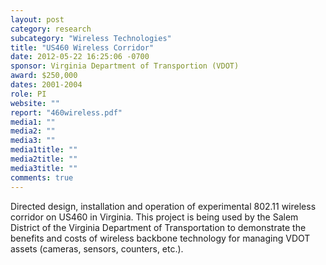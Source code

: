 ```yaml
---
layout: post
category: research
subcategory: "Wireless Technologies"
title: "US460 Wireless Corridor"
date: 2012-05-22 16:25:06 -0700
sponsor: Virginia Department of Transportion (VDOT)
award: $250,000
dates: 2001-2004
role: PI
website: ""
report: "460wireless.pdf"
media1: ""
media2: ""
media3: ""
media1title: ""
media2title: ""
media3title: ""
comments: true
---
```


Directed design, installation and operation of experimental 802.11 wireless corridor on US460 in Virginia. This project is being used by the Salem District of the Virginia Department of Transportation to demonstrate the benefits and costs of wireless backbone technology for managing VDOT assets (cameras, sensors, counters, etc.).
